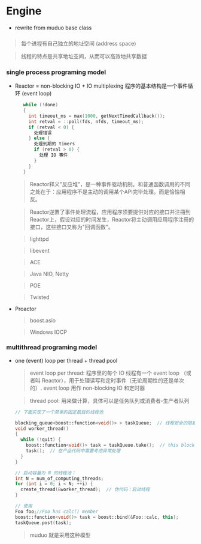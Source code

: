 # Engine
- rewrite from muduo base class



### 

> 每个进程有自己独立的地址空间 (address space)

> 线程的特点是共享地址空间，从而可以高效地共享数据


### single process programing model

- Reactor = non-blocking IO + IO multiplexing 程序的基本结构是一个事件循环 (event loop)
    ``` c++
       while (!done)
       {
         int timeout_ms = max(1000, getNextTimedCallback());
         int retval = ::poll(fds, nfds, timeout_ms);
         if (retval < 0) {
           处理错误
         } else {
           处理到期的 timers
           if (retval > 0) {
             处理 IO 事件
           }
         }
       }
    ```

    > Reactor释义"反应堆"，是一种事件驱动机制。和普通函数调用的不同之处在于：应用程序不是主动的调用某个API完毕处理。而是恰恰相反。
    
    > Reactor逆置了事件处理流程，应用程序须要提供对应的接口并注冊到Reactor上，假设对应的时间发生，Reactor将主动调用应用程序注冊的接口，这些接口又称为"回调函数"。
    
    > lighttpd
    
    > libevent
    
    > ACE
    
    > Java NIO, Netty
    
    > POE
    
    > Twisted
   
- Proactor
    
    > boost.asio
    
    > Windows IOCP
    
    
### multithread programing model

- one (event) loop per thread + thread pool
    
    > event loop per thread: 程序里的每个 IO 线程有一个 event loop （或者叫 Reactor），用于处理读写和定时事件（无论周期性的还是单次的）. event loop 用作 non-blocking IO 和定时器
    
    > thread pool: 用来做计算，具体可以是任务队列或消费者-生产者队列
    ``` C++
    // 下面实现了一个简单的固定数目的线程池
    
    blocking_queue<boost::function<void()> > taskQueue;  // 线程安全的阻塞队列
    void worker_thread()
    {
      while (!quit) {
        boost::function<void()> task = taskQueue.take();  // this blocks
        task();  // 在产品代码中需要考虑异常处理
      }
    }
    
    // 启动容量为 N 的线程池：
    int N = num_of_computing_threads;
    for (int i = 0; i < N; ++i) {
      create_thread(&worker_thread);  // 伪代码：启动线程
    }
    
    // 使用
    Foo foo;//Foo has calc() member
    boost::function<void()> task = boost::bind(&Foo::calc, this);
    taskQueue.post(task);

    ```
    
    > muduo 就是采用这种模型
    
    



